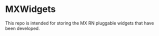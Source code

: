 # MXWidgets

This repo is intended for storing the MX RN pluggable widgets that have been developed.
